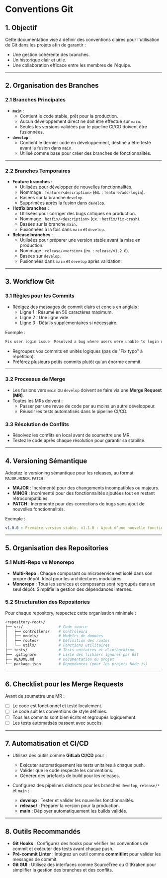 # **Conventions Git**

## **1. Objectif**

Cette documentation vise à définir des conventions claires pour l'utilisation de Git dans les projets afin de garantir :

- Une gestion cohérente des branches.
- Un historique clair et utile.
- Une collaboration efficace entre les membres de l'équipe.

---

## **2. Organisation des Branches**

### **2.1 Branches Principales**

- **`main`** :
  - Contient le code stable, prêt pour la production.
  - Aucun développement direct ne doit être effectué sur `main`.
  - Seules les versions validées par le pipeline CI/CD doivent être fusionnées.
- **`develop`** :
  - Contient le dernier code en développement, destiné à être testé avant la fusion dans `main`.
  - Utilisé comme base pour créer des branches de fonctionnalités.

---

### **2.2 Branches Temporaires**

- **Feature branches** :
  - Utilisées pour développer de nouvelles fonctionnalités.
  - Nommage : `feature/<description>` (ex. : `feature/add-login`).
  - Basées sur la branche `develop`.
  - Supprimées après la fusion dans `develop`.
- **Hotfix branches** :
  - Utilisées pour corriger des bugs critiques en production.
  - Nommage : `hotfix/<description>` (ex. : `hotfix/fix-crash`).
  - Basées sur la branche `main`.
  - Fusionnées à la fois dans `main` et `develop`.
- **Release branches** :
  - Utilisées pour préparer une version stable avant la mise en production.
  - Nommage : `release/<version>` (ex. : `release/v1.2.0`).
  - Basées sur `develop`.
  - Fusionnées dans `main` et `develop` après validation.

---

## **3. Workflow Git**

### **3.1 Règles pour les Commits**

- Rédigez des messages de commit clairs et concis en anglais :
  - Ligne 1 : Résumé en 50 caractères maximum.
  - Ligne 2 : Une ligne vide.
  - Ligne 3 : Détails supplémentaires si nécessaire.

Exemple :

```css
Fix user login issue  Resolved a bug where users were unable to login due to incorrect password hashing.
```

- Regroupez vos commits en unités logiques (pas de "Fix typo" à répétition).
- Préférez plusieurs petits commits plutôt qu'un énorme commit.

---

### **3.2 Processus de Merge**

- Les fusions vers `main` ou `develop` doivent se faire via une **Merge Request (MR)**.
- Toutes les MRs doivent :
  - Passer par une revue de code par au moins un autre développeur.
  - Réussir les tests automatisés dans le pipeline CI/CD.

### **3.3 Résolution de Conflits**

- Résolvez les conflits en local avant de soumettre une MR.
- Testez le code après chaque résolution pour garantir sa stabilité.

---

## **4. Versioning Sémantique**

Adoptez le versioning sémantique pour les releases, au format `MAJOR.MINOR.PATCH` :

- **MAJOR** : Incrémenté pour des changements incompatibles ou majeurs.
- **MINOR** : Incrémenté pour des fonctionnalités ajoutées tout en restant rétrocompatibles.
- **PATCH** : Incrémenté pour des corrections de bugs sans ajout de nouvelles fonctionnalités.

Exemple :

```yaml
v1.0.0 : Première version stable. v1.1.0 : Ajout d’une nouvelle fonctionnalité (rétrocompatible). v1.1.1 : Correction de bugs.
```

---

## **5. Organisation des Repositories**

### **5.1 Multi-Repo vs Monorepo**

- **Multi-Repo** : Chaque composant ou microservice est isolé dans son propre dépôt. Idéal pour les architectures modulaires.
- **Monorepo** : Tous les services et composants sont regroupés dans un seul dépôt. Simplifie la gestion des dépendances internes.

### **5.2 Structuration des Repositories**

Pour chaque repository, respectez cette organisation minimale :

```bash
<repository-root>/ 
├── src/                # Code source 
│   ├── controllers/    # Contrôleurs 
│   ├── models/         # Modèles de données 
│   ├── routes/         # Définition des routes 
│   └── utils/          # Fonctions utilitaires 
├── tests/              # Tests unitaires et d'intégration 
├── .gitignore          # Liste des fichiers ignorés par Git 
├── README.md           # Documentation du projet 
└── package.json        # Dépendances (pour les projets Node.js)
```

---

## **6. Checklist pour les Merge Requests**

Avant de soumettre une MR :

- [ ]  Le code est fonctionnel et testé localement.
- [ ]  Le code suit les conventions de style définies.
- [ ]  Tous les commits sont bien écrits et regroupés logiquement.
- [ ]  Les tests automatisés passent avec succès.

---

## **7. Automatisation et CI/CD**

- Utilisez des outils comme **GitLab CI/CD** pour :
  - Exécuter automatiquement les tests unitaires à chaque push.
  - Valider que le code respecte les conventions.
  - Générer des artefacts de build pour les releases.

- Configurez des pipelines distincts pour les branches `develop`, `release/*` et `main` :
  - **develop** : Tester et valider les nouvelles fonctionnalités.
  - **release/** : Préparer la version pour la production.
  - **main** : Déployer automatiquement les builds validés.

---

## **8. Outils Recommandés**

- **Git Hooks** : Configurez des hooks pour vérifier les conventions de commit et exécuter des tests avant chaque push.
- **Pré-commit Linter** : Intégrez un outil comme **commitlint** pour valider les messages de commit.
- **Git GUI** : Utilisez des interfaces comme SourceTree ou GitKraken pour simplifier la gestion des branches et des conflits.
